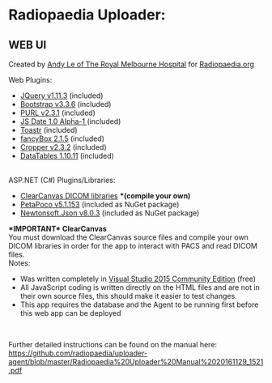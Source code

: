 <h1>Radiopaedia Uploader: </h1><h2>WEB UI</h2>


<p>
Created by <a href="mailto:andy.le@mh.org.au">Andy Le of The Royal Melbourne Hospital</a> for <a href="https://www.radiopaedia.org">Radiopaedia.org</a>
</p>
Web Plugins:
<ul>        
    <li><a href="http://jquery.org">JQuery v1.11.3</a> (included)</li>
    <li><a href="http://getbootstrap.com">Bootstrap v3.3.6</a> (included)</li>
    <li><a href="https://github.com/allmarkedup/jQuery-URL-Parser">PURL v2.3.1</a> (included)</li>
    <li><a href="http://www.coolite.com/">JS Date 1.0 Alpha-1 </a> (included)</li>
    <li><a href="https://github.com/CodeSeven/toastr">Toastr</a> (included)</li>
    <li><a href="http://fancyapps.com/fancybox/">fancyBox 2.1.5</a> (included)</li>
    <li><a href="https://github.com/fengyuanchen/cropper">Cropper v2.3.2</a> (included)</li>
    <li><a href="http://datatables.net/">DataTables 1.10.11</a> (included)</li>
</ul>
<br />
ASP.NET (C#) Plugins/Libraries:
<ul>
    <li><a href="https://github.com/ClearCanvas">ClearCanvas DICOM libraries</a> <b>*(compile your own)</b></li>
    <li><a href="http://www.toptensoftware.com/petapoco/">PetaPoco v5.1.153</a> (included as NuGet package)</li>
    <li><a href="http://www.newtonsoft.com/json">Newtonsoft.Json v8.0.3</a> (included as NuGet package)</li>
</ul>
<b>*IMPORTANT* ClearCanvas</b>
<br />
You must download the ClearCanvas source files and compile your own DICOM libraries in order for the app to interact with PACS and read DICOM files.
<br />    
Notes:    
<ul>
    <li>
        Was written completely in <a href="https://www.visualstudio.com/vs/community/">Visual Studio 2015 Community Edition</a> (free)
    </li>
    <li>
        All JavaScript coding is written directly on the HTML files and are not in their own source files, this should make it easier to test changes.
    </li>
    <li>
        This app requires the database and the Agent to be running first before this web app can be deployed
    </li>
</ul>   

<br>
<p>
Further detailed instructions can be found on the manual here:<br>
<a href="https://github.com/radiopaedia/uploader-agent/blob/master/Radiopaedia%20Uploader%20Manual%2020161129_1521.pdf">
https://github.com/radiopaedia/uploader-agent/blob/master/Radiopaedia%20Uploader%20Manual%2020161129_1521.pdf
</a>
</p>
